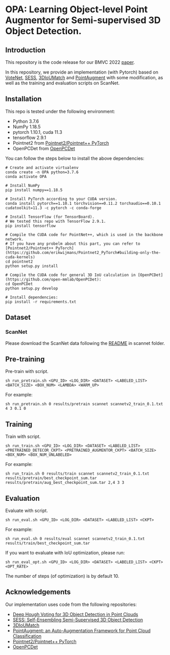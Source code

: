 # OPA: Learning Object-level Point Augmentor for Semi-supervised 3D Object Detection.

## Introduction

This repository is the code release for our BMVC 2022 [paper](https://reurl.cc/3Y0bZ9).

In this repository, we provide an implementation (with Pytorch) based on [VoteNet](https://github.com/facebookresearch/votenet), [SESS](https://github.com/Na-Z/sess), [3DIoUMatch](https://github.com/THU17cyz/3DIoUMatch) and [PointAugment](https://github.com/liruihui/PointAugment) with some modification, as well as the training and evaluation scripts on ScanNet.

## Installation
This repo is tested under the following environment:
- Python 3.7.6
- NumPy 1.18.5
- pytorch 1.10.1, cuda 11.3
- tensorflow 2.9.1
- Pointnet2 from [Pointnet2/Pointnet++ PyTorch](https://github.com/erikwijmans/Pointnet2_PyTorch)
- OpenPCDet from [OpenPCDet](https://github.com/open-mmlab/OpenPCDet)

You can follow the steps below to install the above dependencies:
```
# Create and activate virtualenv
conda create -n OPA python=3.7.6
conda activate OPA

# Install NumPy
pip install numpy==1.18.5

# Install PyTorch according to your CUDA version.
conda install pytorch==1.10.1 torchvision==0.11.2 torchaudio==0.10.1 cudatoolkit=11.3 -c pytorch -c conda-forge

# Install TensorFlow (for TensorBoard).
# We tested this repo with TensorFlow 2.9.1.
pip install tensorflow

# Compile the CUDA code for PointNet++, which is used in the backbone network.
# If you have any probelm about this part, you can refer to [Pointnet2/Pointnet++ PyTorch](https://github.com/erikwijmans/Pointnet2_PyTorch#building-only-the-cuda-kernels)
cd pointnet2
python setup.py install

# Compile the CUDA code for general 3D IoU calculation in [OpenPCDet](https://github.com/open-mmlab/OpenPCDet):
cd OpenPCDet
python setup.py develop

# Install dependencies:
pip install -r requirements.txt
```

## Dataset
### ScanNet
Please download the ScanNet data following the [README](https://github.com/nomiaro/OPA/blob/main/scannet/README.md) in scannet folder.

## Pre-training
Pre-train with script.
```
sh run_pretrain.sh <GPU_ID> <LOG_DIR> <DATASET> <LABELED_LIST> <BATCH_SIZE> <BOX_NUM> <LAMBDA> <WARM_UP>
```
For example:
```
sh run_pretrain.sh 0 results/pretrain scannet scannetv2_train_0.1.txt 4 3 0.1 0
```

## Training
Train with script.
```
sh run_train.sh <GPU_ID> <LOG_DIR> <DATASET> <LABELED_LIST> <PRETRAINED_DETECOR_CKPT> <PRETRAINED_AUGMENTOR_CKPT> <BATCH_SIZE> <BOX_NUM> <BOX_NUM_UNLABELED>
```
For example:
```
sh run_train.sh 0 results/train scannet scannetv2_train_0.1.txt results/pretrain/best_checkpoint_sum.tar results/pretrain/aug_best_checkpoint_sum.tar 2,4 3 3
```

## Evaluation
Evaluate with script.
```
sh run_eval.sh <GPU_ID> <LOG_DIR> <DATASET> <LABELED_LIST> <CKPT>
```
For example:
```
sh run_eval.sh 0 results/eval scannet scannetv2_train_0.1.txt results/train/best_checkpoint_sum.tar
```
If you want to evaluate with IoU optimization, please run:
```
sh run_eval_opt.sh <GPU_ID> <LOG_DIR> <DATASET> <LABELED_LIST> <CKPT> <OPT_RATE>
```
The number of steps (of optimization) is by default 10.

## Acknowledgements
Our implementation uses code from the following repositories:
- [Deep Hough Voting for 3D Object Detection in Point Clouds](https://github.com/facebookresearch/votenet)
- [SESS: Self-Ensembling Semi-Supervised 3D Object Detection](https://github.com/Na-Z/sess)
- [3DIoUMatch](https://github.com/THU17cyz/3DIoUMatch)
- [PointAugment: an Auto-Augmentation Framework for Point Cloud Classification](https://github.com/liruihui/PointAugment)
- [Pointnet2/Pointnet++ PyTorch](https://github.com/erikwijmans/Pointnet2_PyTorch)
- [OpenPCDet](https://github.com/open-mmlab/OpenPCDet)
